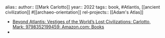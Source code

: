 alias::
author:: [[Mark Carlotto]]
year:: 2022
tags:: book, #Atlantis, [[ancient civilization]] #[[archaeo-orientation]]
rel-projects:: [[Adam's Atlas]]


- [Beyond Atlantis: Vestiges of the World’s Lost Civilizations: Carlotto, Mark: 9798352199459: Amazon.com: Books](https://www.amazon.com/Beyond-Atlantis-Vestiges-Worlds-Civilizations/dp/B0BLGH1618/ref=tmm_pap_swatch_0?_encoding=UTF8&qid=1667831805&sr=8-1)
-
